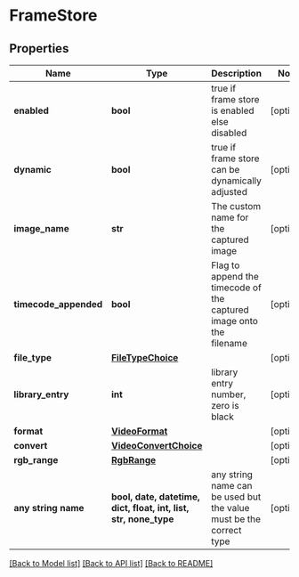 # FrameStore


## Properties
Name | Type | Description | Notes
------------ | ------------- | ------------- | -------------
**enabled** | **bool** | true if frame store is enabled else disabled | [optional] 
**dynamic** | **bool** | true if frame store can be dynamically adjusted | [optional] 
**image_name** | **str** | The custom name for the captured image | [optional] 
**timecode_appended** | **bool** | Flag to append the timecode of the captured image onto the filename | [optional] 
**file_type** | [**FileTypeChoice**](FileTypeChoice.md) |  | [optional] 
**library_entry** | **int** | library entry number, zero is black | [optional] 
**format** | [**VideoFormat**](VideoFormat.md) |  | [optional] 
**convert** | [**VideoConvertChoice**](VideoConvertChoice.md) |  | [optional] 
**rgb_range** | [**RgbRange**](RgbRange.md) |  | [optional] 
**any string name** | **bool, date, datetime, dict, float, int, list, str, none_type** | any string name can be used but the value must be the correct type | [optional]

[[Back to Model list]](../README.md#documentation-for-models) [[Back to API list]](../README.md#documentation-for-api-endpoints) [[Back to README]](../README.md)


